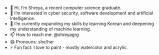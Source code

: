 - 👋 Hi, I’m Shreya, a recent computer science graduate.
- 👀 I’m interested in cyber security, software development and artificial intelligence.
- 🌱 I’m currently expanding my skills by learning Korean and deepening my understanding of machine learning.
- 📫 How to reach me: @shreyagrg
- 😄 Pronouns: she/her
- ⚡ Fun fact: I love to paint - mostly watercolor and acrylic.

<!---
shreyagrg/shreyagrg is a ✨ special ✨ repository because its `README.md` (this file) appears on your GitHub profile.
You can click the Preview link to take a look at your changes.
--->
